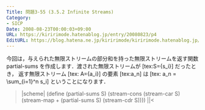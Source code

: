 ```yaml
---
Title: 問題3-55 (3.5.2 Infinite Streams)
Category:
- SICP
Date: 2008-08-23T00:00:03+09:00
URL: https://kiririmode.hatenablog.jp/entry/20080823/p4
EditURL: https://blog.hatena.ne.jp/kiririmode/kiririmode.hatenablog.jp/atom/entry/8454420450078214326
---
```



今回は，与えられた無限ストリームの部分和を持った無限ストリームを返す関数 partial-sums を作成します．渡された無限ストリームが [tex:S=\{s_i\}] だったとき， 返す無限ストリーム [tex: A=\{a_i}] の要素 [tex:a_n] は [tex: a_n = \sum_{i=1}^n s_i] ということになります．

>|scheme|
(define (partial-sums S)
  (stream-cons (stream-car S)
               (stream-map +
                           (partial-sums S)
                           (stream-cdr S))))
||<
